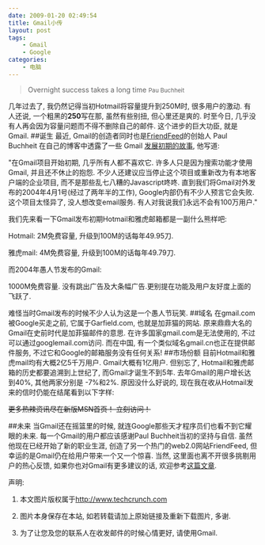 ```yaml
---
date: 2009-01-20 02:49:54
title: Gmail小传
layout: post
tags:
    - Gmail
    - Google
categories:
    - 电脑
---
```

>Overnight success takes a long time <small>Pau Buchheit</small>

几年过去了, 我仍然记得当初Hotmail将容量提升到250M时, 很多用户的激动. 有人还说, 一个粗黑的<strong>250</strong>写在那, 虽然有些别扭, 但心里还是爽的. 时至今日, 几乎没有人再会因为容量问题而不得不删除自己的邮件. 这个进步的巨大功臣, 就是Gmail.
##诞生
最近, Gmail的创造者同时也是<a href="http://friendfeed.com/pala" target="_blank">FriendFeed</a>的创始人 Paul Buchheit 在自己的博客中透露了一些 Gmail <a href="http://paulbuchheit.blogspot.com/2009/01/overnight-success-takes-long-time.html">发展初期的故事</a>, 他写道:

"在Gmail项目开始初期, 几乎所有人都不喜欢它. 许多人只是因为搜索功能才使用Gmail, 并且还不休止的抱怨. 不少人还建议应当停止这个项目或重新改为有本地客户端的企业项目, 而不是那些乱七八糟的Javascript咚咚. 直到我们将Gmail对外发布的2004年4月1号(经过了两年半的工作), Google内部仍有不少人预言它会失败. 这个项目太怪异了, 没人想改变email服务. 有人对我说我们永远不会有100万用户."

我们先来看一下Gmail发布初期Hotmail和雅虎邮箱都是一副什么熊样吧:

Hotmail: 2M免费容量, 升级到100M的话每年49.95刀.

雅虎mail: 4M免费容量, 升级到100M的话每年49.79刀.

而2004年愚人节发布的Gmail:

1000M免费容量. 没有跳出广告及大条幅广告.更别提在功能及用户友好度上面的飞跃了.

难怪当时Gmail发布的时候不少人认为这是一个愚人节玩笑.
##域名
在gmail.com被Google买走之前, 它属于Garfield.com, 也就是加菲猫的网站. 原来鼎鼎大名的Gmail在史前时代是加菲猫邮件的意思. 在许多国家gmail.com是无法使用的, 不过可以通过googlemail.com访问. 而在中国, 有一个类似域名gmail.cn也正在提供邮件服务, 不过它和Google的邮箱服务没有任何关系!
##市场份额
目前Hotmail和雅虎mail均有大概2亿5千万用户. Gmail大概有1亿用户. 但别忘了, Hotmail和雅虎邮箱的历史都要追溯到上世纪了, 而Gmail才诞生不到5年. 去年Gmail的用户增长达到40%, 其他两家分别是 -7%和2%. 原因没什么好说的, 现在我在收从Hotmail发来的信时仍能在结尾看到以下字样:

<span style="text-decoration:line-through;">更多热辣资讯尽在新版MSN首页！ 立刻访问！</span>

##未来
当Gmail还在摇篮里的时候, 就连Google那些天才程序员们也看不到它耀眼的未来. 每一个Gmail的用户都应该感谢Paul Buchheit当初的坚持与自信. 虽然他现在已经开始了新的职业生涯, 创造了另一个热门的web2.0网站FriendFeed, 但幸运的是Gmail仍在给用户带来一个又一个惊喜. 当然, 这里面也离不开很多挑剔用户的热心反馈, 如果你也对Gmail有更多建议的话, 欢迎参考<a href="http://pic.ztpala.com/wp-content/uploads/2009/01/gmail21.jpg2009/01/suggest-a-feature-for-gmail/">这篇文章</a>.

声明:

1. 本文图片版权属于<a href="http://www.techcrunch.com">http://www.techcrunch.com</a>

2. 图片本身保存在本站, 如若转载请加上原始链接及重新下载图片, 多谢.

3. 为了让您及您的联系人在收发邮件的时候心情更好, 请使用Gmail.
